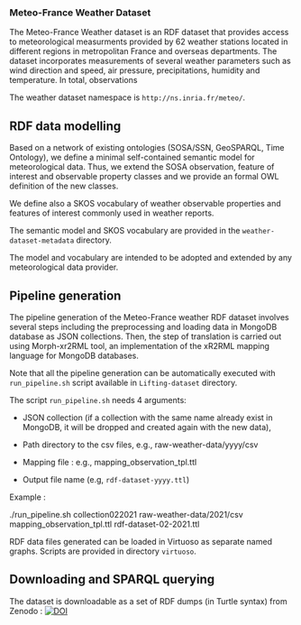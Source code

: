 ### Meteo-France Weather Dataset

The Meteo-France Weather dataset is an RDF dataset that provides access to meteorological measurments provided by 62 weather stations located in different regions in metropolitan France and overseas departments. 
The dataset incorporates measurements of several weather parameters such as wind direction and speed, air pressure, precipitations, humidity and temperature. 
In total, observations  

The weather dataset namespace is ```http://ns.inria.fr/meteo/```. 

## RDF data modelling 

Based on a network of existing ontologies (SOSA/SSN, GeoSPARQL, Time Ontology), we define a minimal self-contained semantic model for meteorological data. 
Thus, we extend the SOSA observation, feature of interest and observable property classes and we provide an formal OWL definition of the new classes. 

We define also a SKOS vocabulary of weather observable properties and features of interest commonly used in weather reports.  

The semantic model and SKOS vocabulary are provided in the ```weather-dataset-metadata``` directory. 

The model and vocabulary are intended to be adopted and extended by any meteorological data provider. 

## Pipeline generation 

The pipeline generation of the Meteo-France weather RDF dataset involves several steps including the preprocessing and loading data in MongoDB database as JSON collections.
Then, the step of translation is carried out using Morph-xr2RML tool, an implementation of the xR2RML mapping language for MongoDB databases. 

Note that all the pipeline generation can be automatically executed with ```run_pipeline.sh``` script available in ```Lifting-dataset``` directory.

The script ```run_pipeline.sh``` needs 4 arguments: 
 
* JSON collection (if a collection with the same name already exist in MongoDB, it will be dropped and created again with the new data),

* Path directory to the csv files, e.g., raw-weather-data/yyyy/csv

* Mapping file : e.g., mapping_observation_tpl.ttl

* Output file name (e.g, ```rdf-dataset-yyyy.ttl```)

Example : 

./run_pipeline.sh collection022021 raw-weather-data/2021/csv mapping_observation_tpl.ttl rdf-dataset-02-2021.ttl

RDF data files generated can be loaded in Virtuoso as separate named graphs. Scripts are provided in directory ```virtuoso```.

## Downloading and SPARQL querying 

The dataset is downloadable as a set of RDF dumps (in Turtle syntax) from Zenodo : [![DOI](https://zenodo.org/badge/DOI/10.5281/zenodo.5593216.svg)](https://doi.org/10.5281/zenodo.5593216)
